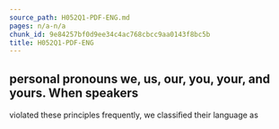 ```yaml
---
source_path: H052Q1-PDF-ENG.md
pages: n/a-n/a
chunk_id: 9e84257bf0d9ee34c4ac768cbcc9aa0143f8bc5b
title: H052Q1-PDF-ENG
---
```

## personal pronouns we, us, our, you, your, and yours. When speakers

violated these principles frequently, we classiﬁed their language as

